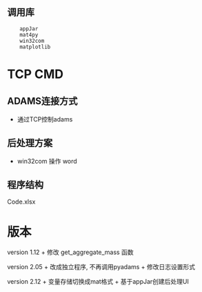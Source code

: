 
## 调用库
```
	appJar
	mat4py
	win32com
	matplotlib
```

# TCP CMD

## ADAMS连接方式
+ 通过TCP控制adams

## 后处理方案
+ win32com 操作 word

## 程序结构
Code.xlsx



# 版本
version 1.12
    + 修改 get_aggregate_mass 函数

version 2.05
	+ 改成独立程序, 不再调用pyadams
	+ 修改日志设置形式

version 2.12
	+ 变量存储切换成mat格式
	+ 基于appJar创建后处理UI

